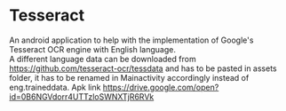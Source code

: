 # Tesseract
An android application to help with the implementation of Google's Tesseract OCR engine with English language.  
A different language data can be downloaded from https://github.com/tesseract-ocr/tessdata 
and has to be pasted in assets folder,
it  has to be renamed in Mainactivity  accordingly instead of eng.traineddata.
Apk link https://drive.google.com/open?id=0B6NGVdorr4UTTzloSWNXTjR6RVk
